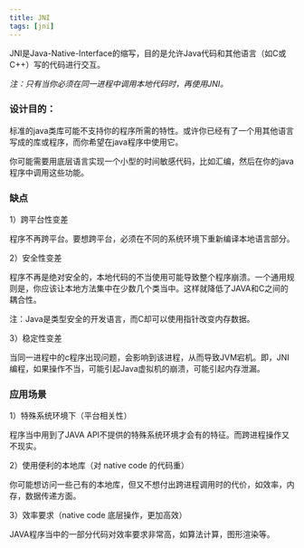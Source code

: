 ```yaml
---
title: JNI
tags: [jni]
---
```


JNI是Java-Native-Interface的缩写，目的是允许Java代码和其他语言（如C或C++）写的代码进行交互。

*注：只有当你必须在同一进程中调用本地代码时，再使用JNI。*

### 设计目的：

标准的java类库可能不支持你的程序所需的特性。或许你已经有了一个用其他语言写成的库或程序，而你希望在java程序中使用它。

你可能需要用底层语言实现一个小型的时间敏感代码，比如汇编，然后在你的java程序中调用这些功能。

### 缺点

1）跨平台性变差

程序不再跨平台。要想跨平台，必须在不同的系统环境下重新编译本地语言部分。

2）安全性变差

程序不再是绝对安全的，本地代码的不当使用可能导致整个程序崩溃。一个通用规则是，你应该让本地方法集中在少数几个类当中。这样就降低了JAVA和C之间的耦合性。

注：Java是类型安全的开发语言，而C却可以使用指针改变内存数据。

3）稳定性变差

当同一进程中的c程序出现问题，会影响到该进程，从而导致JVM宕机。即，JNI 编程，如果操作不当，可能引起Java虚拟机的崩溃，可能引起内存泄漏。

### 应用场景

1）特殊系统环境下（平台相关性）

程序当中用到了JAVA API不提供的特殊系统环境才会有的特征。而跨进程操作又不现实。

2）使用便利的本地库（对 native code 的代码重）

你可能想访问一些己有的本地库，但又不想付出跨进程调用时的代价，如效率，内存，数据传递方面。

3）效率要求（native code 底层操作，更加高效）

JAVA程序当中的一部分代码对效率要求非常高，如算法计算，图形渲染等。

